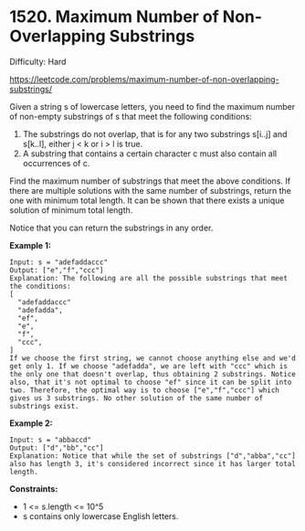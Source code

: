 # 1520. Maximum Number of Non-Overlapping Substrings

Difficulty: Hard

https://leetcode.com/problems/maximum-number-of-non-overlapping-substrings/

Given a string s of lowercase letters, you need to find the maximum number of non-empty substrings of s that meet the following conditions:

1. The substrings do not overlap, that is for any two substrings s[i..j] and s[k..l], either j < k or i > l is true.
2. A substring that contains a certain character c must also contain all occurrences of c.

Find the maximum number of substrings that meet the above conditions. If there are multiple solutions with the same number of substrings, return the one with minimum total length. It can be shown that there exists a unique solution of minimum total length.

Notice that you can return the substrings in any order.

**Example 1:**
```
Input: s = "adefaddaccc"
Output: ["e","f","ccc"]
Explanation: The following are all the possible substrings that meet the conditions:
[
  "adefaddaccc"
  "adefadda",
  "ef",
  "e",
  "f",
  "ccc",
]
If we choose the first string, we cannot choose anything else and we'd get only 1. If we choose "adefadda", we are left with "ccc" which is the only one that doesn't overlap, thus obtaining 2 substrings. Notice also, that it's not optimal to choose "ef" since it can be split into two. Therefore, the optimal way is to choose ["e","f","ccc"] which gives us 3 substrings. No other solution of the same number of substrings exist.
```

**Example 2:**
```
Input: s = "abbaccd"
Output: ["d","bb","cc"]
Explanation: Notice that while the set of substrings ["d","abba","cc"] also has length 3, it's considered incorrect since it has larger total length.
```

**Constraints:**

* 1 <= s.length <= 10^5
* s contains only lowercase English letters.
